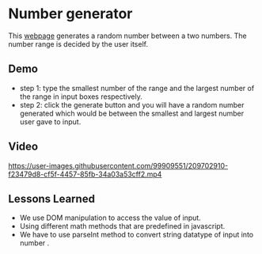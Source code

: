 
# Number generator

This [webpage](https://themohit2003.github.io/Random-Number-Generator/) generates a random number between a two numbers.
The number range is decided by the user itself.


## Demo

- step 1: type the smallest number of the range and the largest number
        of the range in input boxes respectively.
- step 2: click the generate button and you will have a random number generated
        which would be between the smallest and largest number user gave to input.
  


## Video 


https://user-images.githubusercontent.com/99909551/209702910-f23479d8-cf5f-4457-85fb-34a03a53cff2.mp4






## Lessons Learned

- We use DOM manipulation to access the value of input.
- Using different math methods  that are predefined in javascript.
- We have to use parseInt method to convert string datatype of input 
  into number .



